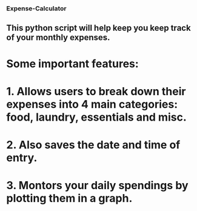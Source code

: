 ###  Expense-Calculator
## This python script will help keep you keep track of your monthly expenses.

# Some important features:
# 1. Allows users to break down their expenses into 4 main categories: food, laundry, essentials and misc.
# 2. Also saves the date and time of entry.
# 3. Montors your daily spendings by plotting them in a graph.
